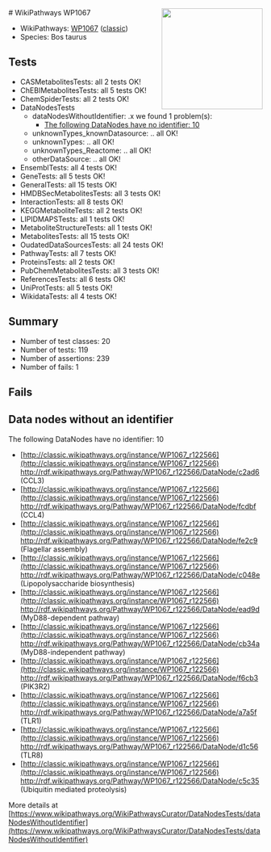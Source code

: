 <img style="float: right; width: 200px" src="https://upload.wikimedia.org/wikipedia/commons/thumb/8/83/Wplogo_with_text_500.png/640px-Wplogo_with_text_500.png" />
# WikiPathways WP1067

* WikiPathways: [WP1067](https://wikipathways.org/pathways/WP1067) ([classic](https://classic.wikipathways.org/instance/WP1067))
* Species: Bos taurus
## Tests
* CASMetabolitesTests: all 2 tests OK!
* ChEBIMetabolitesTests: all 5 tests OK!
* ChemSpiderTests: all 2 tests OK!
* DataNodesTests
    * dataNodesWithoutIdentifier: .x we found 1 problem(s):
        * [The following DataNodes have no identifier: 10](#8792c490)
    * unknownTypes_knownDatasource: .. all OK!
    * unknownTypes: .. all OK!
    * unknownTypes_Reactome: .. all OK!
    * otherDataSource: .. all OK!
* EnsemblTests: all 4 tests OK!
* GeneTests: all 5 tests OK!
* GeneralTests: all 15 tests OK!
* HMDBSecMetabolitesTests: all 3 tests OK!
* InteractionTests: all 8 tests OK!
* KEGGMetaboliteTests: all 2 tests OK!
* LIPIDMAPSTests: all 1 tests OK!
* MetaboliteStructureTests: all 1 tests OK!
* MetabolitesTests: all 15 tests OK!
* OudatedDataSourcesTests: all 24 tests OK!
* PathwayTests: all 7 tests OK!
* ProteinsTests: all 2 tests OK!
* PubChemMetabolitesTests: all 3 tests OK!
* ReferencesTests: all 6 tests OK!
* UniProtTests: all 5 tests OK!
* WikidataTests: all 4 tests OK!


## Summary

* Number of test classes: 20
* Number of tests: 119
* Number of assertions: 239
* Number of fails: 1

## Fails

<a name="8792c490" />

## Data nodes without an identifier

The following DataNodes have no identifier: 10

* [http://classic.wikipathways.org/instance/WP1067_r122566](http://classic.wikipathways.org/instance/WP1067_r122566) http://rdf.wikipathways.org/Pathway/WP1067_r122566/DataNode/c2ad6 (CCL3)
* [http://classic.wikipathways.org/instance/WP1067_r122566](http://classic.wikipathways.org/instance/WP1067_r122566) http://rdf.wikipathways.org/Pathway/WP1067_r122566/DataNode/fcdbf (CCL4)
* [http://classic.wikipathways.org/instance/WP1067_r122566](http://classic.wikipathways.org/instance/WP1067_r122566) http://rdf.wikipathways.org/Pathway/WP1067_r122566/DataNode/fe2c9 (Flagellar assembly)
* [http://classic.wikipathways.org/instance/WP1067_r122566](http://classic.wikipathways.org/instance/WP1067_r122566) http://rdf.wikipathways.org/Pathway/WP1067_r122566/DataNode/c048e (Lipopolysaccharide
biosynthesis)
* [http://classic.wikipathways.org/instance/WP1067_r122566](http://classic.wikipathways.org/instance/WP1067_r122566) http://rdf.wikipathways.org/Pathway/WP1067_r122566/DataNode/ead9d (MyD88-dependent pathway)
* [http://classic.wikipathways.org/instance/WP1067_r122566](http://classic.wikipathways.org/instance/WP1067_r122566) http://rdf.wikipathways.org/Pathway/WP1067_r122566/DataNode/cb34a (MyD88-independent pathway)
* [http://classic.wikipathways.org/instance/WP1067_r122566](http://classic.wikipathways.org/instance/WP1067_r122566) http://rdf.wikipathways.org/Pathway/WP1067_r122566/DataNode/f6cb3 (PIK3R2)
* [http://classic.wikipathways.org/instance/WP1067_r122566](http://classic.wikipathways.org/instance/WP1067_r122566) http://rdf.wikipathways.org/Pathway/WP1067_r122566/DataNode/a7a5f (TLR1)
* [http://classic.wikipathways.org/instance/WP1067_r122566](http://classic.wikipathways.org/instance/WP1067_r122566) http://rdf.wikipathways.org/Pathway/WP1067_r122566/DataNode/d1c56 (TLR8)
* [http://classic.wikipathways.org/instance/WP1067_r122566](http://classic.wikipathways.org/instance/WP1067_r122566) http://rdf.wikipathways.org/Pathway/WP1067_r122566/DataNode/c5c35 (Ubiquitin mediated proteolysis)


More details at [https://www.wikipathways.org/WikiPathwaysCurator/DataNodesTests/dataNodesWithoutIdentifier](https://www.wikipathways.org/WikiPathwaysCurator/DataNodesTests/dataNodesWithoutIdentifier)

